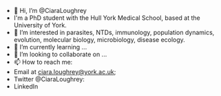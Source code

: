 - 👋 Hi, I’m @CiaraLoughrey
- I'm a PhD student with the Hull York Medical School, based at the University of York.
- 👀 I’m interested in parasites, NTDs, immunology, population dynamics, evolution, molecular biology, microbiology, disease ecology.
- 🌱 I’m currently learning ... 
- 💞️ I’m looking to collaborate on ...
- 📫 How to reach me:
- Email at ciara.loughrey@york.ac.uk; 
- Twitter @CiaraLoughrey: 
- LinkedIn

<!---
CiaraLoughrey/CiaraLoughrey is a ✨ special ✨ repository because its `README.md` (this file) appears on your GitHub profile.
You can click the Preview link to take a look at your changes.
--->
